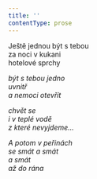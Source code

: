 ```yaml
---
title: ''
contentType: prose
---
```


<section>

Ještě jednou být s tebou  
za noci v kukani  
hotelové sprchy

_být s tebou jedno  
uvnitř  
a nemoci otevřít_

</section>

<section>

_chvět se  
i v teplé vodě  
z které nevyjdeme…_

</section>

<section>

_A potom v peřinách  
se smát a smát  
a smát  
až do rána_

</section>
